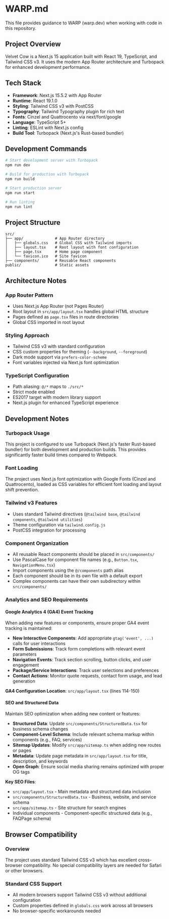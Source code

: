 # WARP.md

This file provides guidance to WARP (warp.dev) when working with code in this repository.

## Project Overview

Velvet Cow is a Next.js 15 application built with React 19, TypeScript, and Tailwind CSS v3. It uses the modern App Router architecture and Turbopack for enhanced development performance.

## Tech Stack

- **Framework**: Next.js 15.5.2 with App Router
- **Runtime**: React 19.1.0
- **Styling**: Tailwind CSS v3 with PostCSS
- **Typography**: Tailwind Typography plugin for rich text
- **Fonts**: Cinzel and Quattrocento via next/font/google
- **Language**: TypeScript 5+
- **Linting**: ESLint with Next.js config
- **Build Tool**: Turbopack (Next.js's Rust-based bundler)

## Development Commands

```bash
# Start development server with Turbopack
npm run dev

# Build for production with Turbopack
npm run build

# Start production server
npm run start

# Run linting
npm run lint
```

## Project Structure

```
src/
├── app/              # App Router directory
│   ├── globals.css   # Global CSS with Tailwind imports
│   ├── layout.tsx    # Root layout with font configuration
│   ├── page.tsx      # Home page component
│   └── favicon.ico   # Site favicon
├── components/       # Reusable React components
public/               # Static assets
```

## Architecture Notes

### App Router Pattern
- Uses Next.js App Router (not Pages Router)
- Root layout in `src/app/layout.tsx` handles global HTML structure
- Pages defined as `page.tsx` files in route directories
- Global CSS imported in root layout

### Styling Approach
- Tailwind CSS v3 with standard configuration
- CSS custom properties for theming (`--background`, `--foreground`)
- Dark mode support via `prefers-color-scheme`
- Font variables injected via Next.js font optimization

### TypeScript Configuration
- Path aliasing: `@/*` maps to `./src/*`
- Strict mode enabled
- ES2017 target with modern library support
- Next.js plugin for enhanced TypeScript experience

## Development Notes

### Turbopack Usage
This project is configured to use Turbopack (Next.js's faster Rust-based bundler) for both development and production builds. This provides significantly faster build times compared to Webpack.

### Font Loading
The project uses Next.js font optimization with Google Fonts (Cinzel and Quattrocento), loaded as CSS variables for efficient font loading and layout shift prevention.

### Tailwind v3 Features
- Uses standard Tailwind directives (`@tailwind base`, `@tailwind components`, `@tailwind utilities`)
- Theme configuration via `tailwind.config.js`
- PostCSS integration for processing

### Component Organization
- All reusable React components should be placed in `src/components/`
- Use PascalCase for component file names (e.g., `Button.tsx`, `NavigationMenu.tsx`)
- Import components using the `@/components` path alias
- Each component should be in its own file with a default export
- Complex components can have their own subdirectory within `src/components/`

### Analytics and SEO Requirements

#### Google Analytics 4 (GA4) Event Tracking
When adding new features or components, ensure proper GA4 event tracking is maintained:

- **New Interactive Components**: Add appropriate `gtag('event', ...)` calls for user interactions
- **Form Submissions**: Track form completions with relevant event parameters
- **Navigation Events**: Track section scrolling, button clicks, and user engagement
- **Package/Service Interactions**: Track user selections and preferences
- **Contact Actions**: Monitor quote requests, contact form usage, and lead generation

**GA4 Configuration Location**: `src/app/layout.tsx` (lines 114-150)

#### SEO and Structured Data
Maintain SEO optimization when adding new content or features:

- **Structured Data**: Update `src/components/StructuredData.tsx` for business schema changes
- **Component-Level Schema**: Include relevant schema markup within components (e.g., FAQ, services)
- **Sitemap Updates**: Modify `src/app/sitemap.ts` when adding new routes or pages
- **Metadata**: Update page metadata in `src/app/layout.tsx` for title, description, and keywords
- **Open Graph**: Ensure social media sharing remains optimized with proper OG tags

**Key SEO Files**:
- `src/app/layout.tsx` - Main metadata and structured data inclusion
- `src/components/StructuredData.tsx` - Business, website, and service schema
- `src/app/sitemap.ts` - Site structure for search engines
- Individual components - Component-specific structured data (e.g., FAQPage schema)

## Browser Compatibility

### Overview
The project uses standard Tailwind CSS v3 which has excellent cross-browser compatibility. No special compatibility layers are needed for Safari or other browsers.

### Standard CSS Support
- All modern browsers support Tailwind CSS v3 without additional configuration
- Custom properties defined in `globals.css` work across all browsers
- No browser-specific workarounds needed
